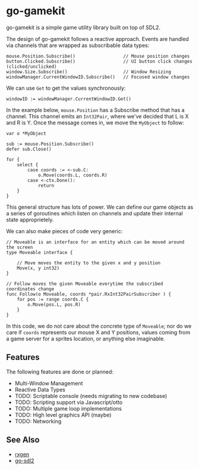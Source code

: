 # go-gamekit

go-gamekit is a simple game utility library built on top of SDL2.

The design of go-gamekit follows a reactive approach. Events are handled via
channels that are wrapped as subscribable data types:

```
mouse.Position.Subscribe()                  // Mouse position changes
button.Clicked.Subscribe()                  // UI button click changes (clicked/unclicked)
window.Size.Subscribe()                     // Window Resizing
windowManager.CurrentWindowID.Subscribe()   // Focused window changes
```

We can use `Get` to get the values synchronously:

```
windowID := windowManager.CurrentWindowID.Get()
```

In the example below, `mouse.Position` has a Subscribe method that has a channel. This
channel emits an `Int32Pair`, where we've decided that L is X and R is Y. Once the message comes in, we
move the `MyObject` to follow:


```
var o *MyObject

sub := mouse.Position.Subscribe()
defer sub.Close()

for {
	select {
		case coords := <-sub.C:
			o.Move(coords.L, coords.R)
		case <-ctx.Done():
			return
	}
}
```

This general structure has lots of power. We can define our game objects as a series of goroutines which
listen on channels and update their internal state approprietely.

We can also make pieces of code very generic:

```
// Moveable is an interface for an entity which can be moved around the screen
type Moveable interface {

	// Move moves the entity to the given x and y position
	Move(x, y int32)
}

// Follow moves the given Moveable everytime the subscribed coordinates change
func Follow(o Moveable, coords *pair.RxInt32PairSubscriber ) {
	for pos := range coords.C {
		o.Move(pos.L, pos.R)
	}
}
```

In this code, we do not care about the concrete type of `Moveable`;
nor do we care if `coords` represents our mouse X and Y positions,
values coming from a game server for a sprites location, or anything else imaginable.

## Features

The following features are done or planned:

 * Multi-Window Management
 * Reactive Data Types
 * TODO: Scriptable console (needs migrating to new codebase)
 * TODO: Scripting support via Javascript/otto
 * TODO: Multiple game loop implementations
 * TODO: High level graphics API (maybe)
 * TODO: Networking

## See Also

 * [rxgen](https://github.com/sheenobu/rxgen)
 * [go-sdl2](https://github.com/veandco/go-sdl2)
